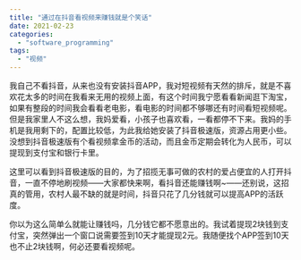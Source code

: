 ```yaml
---
title: "通过在抖音看视频来赚钱就是个笑话"
date: 2021-02-23
categories: 
  - "software_programming"
tags: 
  - "视频"
---
```


我自己不看抖音，从来也没有安装抖音APP，我对短视频有天然的排斥，就是不喜欢花太多的时间在我看来无用的视频上面，有这个时间我宁愿看看新闻逛下淘宝，如果有整段的时间我会看看老电影，看电影的时间都不够哪还有时间看短视频呢。但是我家里人不这么想，我妈爱看，小孩子也喜欢看，一看都停不下来。我妈的手机是我用剩下的，配置比较低，为此我给她安装了抖音极速版，资源占用更小些。没想到抖音极速版有个看视频拿金币的活动，而且金币定期会转化为人民币，可以提现到支付宝和银行卡里。

这里可以看到抖音极速版的目的，为了招揽无事可做的农村的爱占便宜的人打开抖音，一直不停地刷视频——大家都快来啊，看抖音还能赚钱啊~——还别说，这招真的管用，农村人最不缺的就是时间，抖音只花了几分钱就可以提高APP的活跃度。

你以为这么简单么就能让赚钱吗，几分钱它都不愿意出的。我试着提现2块钱到支付宝，突然弹出一个窗口说需要签到10天才能提现2元。我随便找个APP签到10天也不止2块钱啊，何必还要看视频呢。
